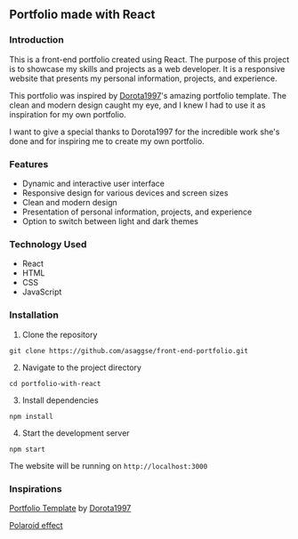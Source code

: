 ## Portfolio made with React

### Introduction

This is a front-end portfolio created using React. The purpose of this project is to showcase my skills and projects as a web developer. It is a responsive website that presents my personal information, projects, and experience.

This portfolio was inspired by [Dorota1997](https://github.com/Dorota1997)'s amazing portfolio template. The clean and modern design caught my eye, and I knew I had to use it as inspiration for my own portfolio.

I want to give a special thanks to Dorota1997 for the incredible work she's done and for inspiring me to create my own portfolio.

### Features

* Dynamic and interactive user interface
* Responsive design for various devices and screen sizes
* Clean and modern design
* Presentation of personal information, projects, and experience
* Option to switch between light and dark themes

### Technology Used

* React
* HTML
* CSS
* JavaScript

### Installation

1. Clone the repository
```
git clone https://github.com/asaggse/front-end-portfolio.git
```
2. Navigate to the project directory
```
cd portfolio-with-react
```
3. Install dependencies
```
npm install
```
4. Start the development server
```
npm start
```

The website will be running on `http://localhost:3000`

### Inspirations

[Portfolio Template](https://github.com/Dorota1997/react-frontend-dev-portfolio.git) by [Dorota1997](https://github.com/Dorota1997)

[Polaroid effect](https://www.w3docs.com/snippets/css/how-to-create-polaroid-image-with-css.html#)
